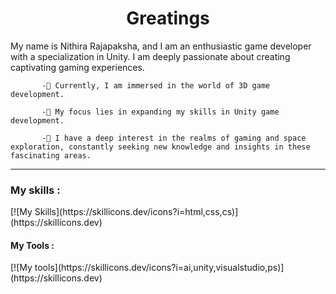 <h1 align="center">Greatings</h1>




My name is Nithira Rajapaksha, and I am an enthusiastic game developer with a specialization in Unity. I am deeply passionate about creating captivating gaming experiences.
          
           -🔭 Currently, I am immersed in the world of 3D game development.
           
           -🌱 My focus lies in expanding my skills in Unity game development.
           
           -💬 I have a deep interest in the realms of gaming and space exploration, constantly seeking new knowledge and insights in these fascinating areas.
        
       






<hr>



<h3 align="left"><b>My skills </b>:</h3>                                
[![My Skills](https://skillicons.dev/icons?i=html,css,cs)](https://skillicons.dev)                                                                 



<h4 align="left"><b>My Tools</b> :</h4>
[![My tools](https://skillicons.dev/icons?i=ai,unity,visualstudio,ps)](https://skillicons.dev)


